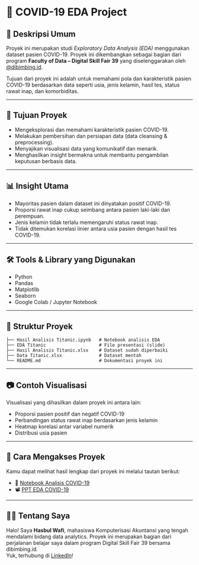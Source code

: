 # 🦠 COVID-19 EDA Project

## 📌 Deskripsi Umum  
Proyek ini merupakan studi *Exploratory Data Analysis (EDA)* menggunakan dataset pasien COVID-19. Proyek ini dikembangkan sebagai bagian dari program **Faculty of Data – Digital Skill Fair 39** yang diselenggarakan oleh [@dibimbing.id](https://dibimbing.id).  

Tujuan dari proyek ini adalah untuk memahami pola dan karakteristik pasien COVID-19 berdasarkan data seperti usia, jenis kelamin, hasil tes, status rawat inap, dan komorbiditas.

---

## 🎯 Tujuan Proyek  
- Mengeksplorasi dan memahami karakteristik pasien COVID-19.  
- Melakukan pembersihan dan persiapan data (data cleansing & preprocessing).  
- Menyajikan visualisasi data yang komunikatif dan menarik.  
- Menghasilkan insight bermakna untuk membantu pengambilan keputusan berbasis data.  

---

## 📊 Insight Utama  
- Mayoritas pasien dalam dataset ini dinyatakan positif COVID-19.  
- Proporsi rawat inap cukup seimbang antara pasien laki-laki dan perempuan.  
- Jenis kelamin tidak terlalu memengaruhi status rawat inap.  
- Tidak ditemukan korelasi linier antara usia pasien dengan hasil tes COVID-19.  

---

## 🛠️ Tools & Library yang Digunakan  
- Python  
- Pandas  
- Matplotlib  
- Seaborn  
- Google Colab / Jupyter Notebook  

---

## 📁 Struktur Proyek  
```
├── Hasil Analisis Titanic.ipynb   # Notebook analisis EDA
├── EDA Titanic                    # File presentasi (slide)
├── Hasil Analisis Titanic.xlsx    # Dataset sudah diperbaiki
├── Data Titanic.xlsx              # Dataset mentah
└── README.md                      # Dokumentasi proyek ini
```
---

## 📷 Contoh Visualisasi  
Visualisasi yang dihasilkan dalam proyek ini antara lain:  
- Proporsi pasien positif dan negatif COVID-19  
- Perbandingan status rawat inap berdasarkan jenis kelamin  
- Heatmap korelasi antar variabel numerik  
- Distribusi usia pasien  

---

## 📄 Cara Mengakses Proyek  
Kamu dapat melihat hasil lengkap dari proyek ini melalui tautan berikut:  
- 📘 [Notebook Analisis COVID-19](https://github.com/Sebul1306/EDA-COVID19/blob/main/Analisis_Data_Covid.ipynb)  
- 📽️ [PPT EDA COVID-19](https://github.com/Sebul1306/EDA-COVID19/blob/main/Presentasi_COVID.pdf)  

---

## 🙋‍♂️ Tentang Saya  
Halo! Saya **Hasbul Wafi**, mahasiswa Komputerisasi Akuntansi yang tengah mendalami bidang data analytics. Proyek ini merupakan bagian dari perjalanan belajar saya dalam program Digital Skill Fair 39 bersama dibimbing.id.  
Yuk, terhubung di [LinkedIn](https://www.linkedin.com/in/hasbulwafi/)!
